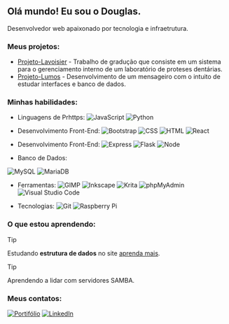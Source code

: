 ## Olá mundo! Eu sou o Douglas.

Desenvolvedor web apaixonado por tecnologia e infraetrutura.

### Meus projetos:
* [Projeto-Lavoisier](https://www.github.com/dhdc-21/projeto-lavoisier) - Trabalho de gradução que consiste em um sistema para o gerenciamento interno de um laboratório de proteses dentárias.
* [Projeto-Lumos](https://www.github.com/dhdc-21/projeto-lumos) - Desenvolvimento de um mensageiro com o intuito de estudar interfaces e banco de dados.

### Minhas habilidades:

* Linguagens de Prhttps:
![JavaScript](https://img.shields.io/badge/JavaScript-F7DF1E?style=for-the-badge&logo=javascript&logoColor=black)
![Python](https://img.shields.io/badge/Python-3776AB?style=for-the-badge&logo=python&logoColor=white)

* Desenvolvimento Front-End:
![Bootstrap](https://img.shields.io/badge/Bootstrap-563D7C?style=for-the-badge&logo=bootstrap&logoColor=white)
![CSS](https://img.shields.io/badge/CSS3-1572B6?style=for-the-badge&logo=css3&logoColor=white)
![HTML](https://img.shields.io/badge/HTML5-E34F26?style=for-the-badge&logo=html5&logoColor=white)
![React](https://img.shields.io/badge/React-20232A?style=for-the-badge&logo=react&logoColor=61DAFB)

* Desenvolvimento Front-End:
![Express](https://img.shields.io/badge/Express.js-404D59?style=for-the-badge)
![Flask](https://img.shields.io/badge/Flask-000000?style=for-the-badge&logo=flask&logoColor=white)
![Node](https://img.shields.io/badge/Node.js-43853D?style=for-the-badge&logo=node.js&logoColor=white)

* Banco de Dados:
<!-- ![SQL]() -->
![MySQL](https://img.shields.io/badge/MySQL-00000F?style=for-the-badge&logo=mysql&logoColor=white)
![MariaDB](https://img.shields.io/badge/MariaDB-003545?style=for-the-badge&logo=mariadb&logoColor=white)

* Ferramentas:
![GIMP](https://img.shields.io/badge/gimp-5C5543?style=for-the-badge&logo=gimp&logoColor=white)
![Inkscape](https://img.shields.io/badge/Inkscape-000000?style=for-the-badge&logo=Inkscape&logoColor=white)
![Krita](https://img.shields.io/badge/Krita-203759?style=for-the-badge&logo=krita&logoColor=EEF37B)
![phpMyAdmin](https://img.shields.io/badge/PHP-777BB4?style=for-the-badge&logo=php&logoColor=white)
![Visual Studio Code](https://img.shields.io/badge/Visual_Studio_Code-0078D4?style=for-the-badge&logo=visual%20studio%20code&logoColor=white)

* Tecnologias:
![Git](https://img.shields.io/badge/git-%23F05033.svg?style=for-the-badge&logo=git&logoColor=white)
![Raspberry Pi](https://img.shields.io/badge/Raspberry%20Pi-A22846?style=for-the-badge&logo=Raspberry%20Pi&logoColor=white)
  

### O que estou aprendendo:
> [!TIP]
> Estudando **estrutura de dados** no site [aprenda mais](https://aprendamais.mec.gov.br/).

> [!TIP]
> Aprendendo a lidar com servidores SAMBA.

### Meus contatos:
[![Portifólio](https://img.shields.io/website-up-down-green-red/http/monip.org.svg)](https://dhdc-21.github.io/portifolio)
[![LinkedIn](https://img.shields.io/badge/LinkedIn-%230077B5.svg?logo=linkedin&logoColor=white)](https://linkedin.com/in/dhdc) 
